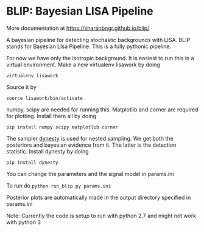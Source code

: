 #  BLIP: Bayesian LISA Pipeline

More documentation at https://sharanbngr.github.io/blip/


A bayesian pipeline for detecting stochastic backgrounds with LISA. BLIP stands for Bayesian LIsa Pipeline. This is a fully pythonic pipeline.

For now we have only the isotropic background. It is easiest to run this in a virtual environment. 
Make a new virtualenv lisawork by doing

`virtualenv lisawork`

Source it by

`source lisawork/bin/activate`

numpy, scipy are needed for running this. Matplotlib and corner are required for plotting. Install them all by doing

`pip install numpy scipy matplotlib corner`

The sampler [dynesty](https://dynesty.readthedocs.io/en/latest/) is used for nested sampling. We get both the posteriors and bayesian evidence from it. The latter is the detection statistic. Install dynesty by doing

`pip install dynesty`

You can change the parameters and the signal model in params.ini

To run do `python run_blip.py params.ini`

Posterior plots are automatically made in the output directory specified in params.ini

Note: Currently the code is setup to run with python 2.7 and might not work with python 3
